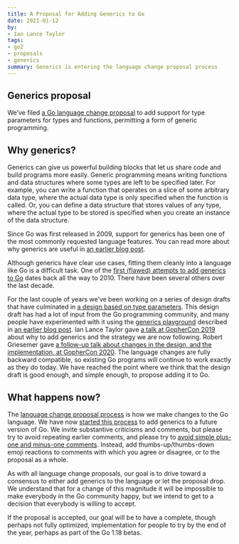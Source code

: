 ```yaml
---
title: A Proposal for Adding Generics to Go
date: 2021-01-12
by:
- Ian Lance Taylor
tags:
- go2
- proposals
- generics
summary: Generics is entering the language change proposal process
---
```


## Generics proposal

We’ve filed [a Go language change
proposal](https://golang.org/issue/43651) to add support for type
parameters for types and functions, permitting a form of generic
programming.

## Why generics?

Generics can give us powerful building blocks that let us share code
and build programs more easily.
Generic programming means writing functions and data structures where
some types are left to be specified later.
For example, you can write a function that operates on a slice of some
arbitrary data type, where the actual data type is only specified when
the function is called.
Or, you can define a data structure that stores values of any type,
where the actual type to be stored is specified when you create an
instance of the data structure.

Since Go was first released in 2009, support for generics has been one
of the most commonly requested language features.
You can read more about why generics are useful in 
[an earlier blog post](https://blog.golang.org/why-generics).

Although generics have clear use cases, fitting them cleanly into a
language like Go is a difficult task.
One of the [first (flawed) attempts to add generics to
Go](https://golang.org/design/15292/2010-06-type-functions) dates back
all the way to 2010.
There have been several others over the last decade.

For the last couple of years we’ve been working on a series of design
drafts that have culminated in [a design based on type
parameters](https://golang.org/design/go2draft-type-parameters).
This design draft has had a lot of input from the Go programming
community, and many people have experimented with it using the
[generics playground](https://go2goplay.golang.org) described in [an
earlier blog post](https://blog.golang.org/generics-next-step).
Ian Lance Taylor gave [a talk at GopherCon
2019](https://www.youtube.com/watch?v=WzgLqE-3IhY)
about why to add generics and the strategy we are now following.
Robert Griesemer gave [a follow-up talk about changes in the design,
and the implementation, at GopherCon
2020](https://www.youtube.com/watch?v=TborQFPY2IM).
The language changes are fully backward compatible, so existing Go
programs will continue to work exactly as they do today.
We have reached the point where we think that the design draft is good
enough, and simple enough, to propose adding it to Go.

## What happens now?

The [language change proposal process](https://golang.org/s/proposal)
is how we make changes to the Go language.
We have now [started this process](https://golang.org/issue/43651)
to add generics to a future version of Go.
We invite substantive criticisms and comments, but please try to avoid
repeating earlier comments, and please try to [avoid simple plus-one
and minus-one comments](https://golang.org/wiki/NoPlusOne).
Instead, add thumbs-up/thumbs-down emoji reactions to comments with
which you agree or disagree, or to the proposal as a whole.

As with all language change proposals, our goal is to drive toward a
consensus to either add generics to the language or let the proposal
drop.
We understand that for a change of this magnitude it will be
impossible to make everybody in the Go community happy, but we intend
to get to a decision that everybody is willing to accept.

If the proposal is accepted, our goal will be to have a complete,
though perhaps not fully optimized, implementation for people to try
by the end of the year, perhaps as part of the Go 1.18 betas.
